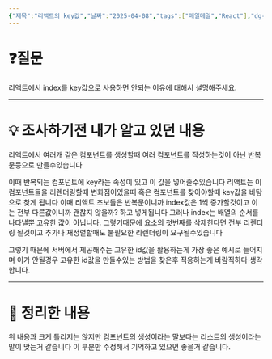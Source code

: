 ```yaml
---
{"제목":"리액트의 key값","날짜":"2025-04-08","tags":["매일메일","React"],"dg-publish":true,"permalink":"/매일메일/25년4월/React의 key값/","dgPassFrontmatter":true,"updated":"2025-04-28T12:03:35.907+09:00"}
---
```


# ❓질문

리액트에서 index를 key값으로 사용하면 안되는 이유에 대해서 설명해주세요.

---
# 💡 조사하기전 내가 알고 있던 내용

리액트에서 여러개 같은 컴포넌트를 생성할때 여러 컴포넌트를 작성하는것이 아닌 반복문등으로 만들수있습니다

이때 반복되는 컴포넌트에 key라는 속성이 있고 이 값을 넣어줄수있습니다 리액트는 이 컴포넌트들을 리렌더링할때 변화점이있을때 혹은 컴포넌트를 찾아야할때 key값을 바탕으로 찾게 됩니다 이때 리액트 초보들은 반복문이니까 index값은 1씩 증가할것이고 이는 전부 다른값이니까 괜찮지 않을까? 하고 넣게됩니다 그러나 index는 배열의 순서를 나타낼뿐 고유한 값이 아닙니다. 그렇기때문에 요소의 첫번째를 삭제한다면 전부 리렌더링 될것이고 추가나 재정렬할때도 불필요한 리렌더링이 요구될수있습니다

그렇기 때문에 서버에서 제공해주는 고유한 id값을 활용하는게 가장 좋은 예시로 들어지며 이가 안될경우 고유한 id값을 만들수있는 방법을 찾은후 적용하는게 바람직하다 생각합니다.

---
# 🏫 정리한 내용

위 내용과 크게 틀리지는 않지만 컴포넌트의 생성이라는 말보다는 리스트의 생성이라는말이 맞는거 같습니다 이 부분만 수정해서 기억하고 있으면 좋을거 같습니다.